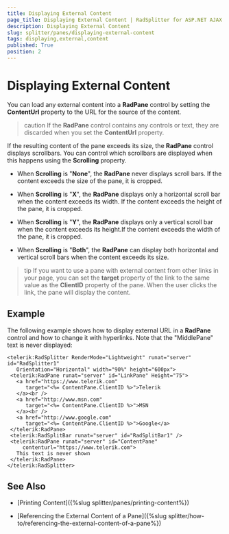 ```yaml
---
title: Displaying External Content
page_title: Displaying External Content | RadSplitter for ASP.NET AJAX Documentation
description: Displaying External Content
slug: splitter/panes/displaying-external-content
tags: displaying,external,content
published: True
position: 2
---
```


# Displaying External Content

You can load any external content into a **RadPane** control by setting the **ContentUrl** property to the URL for the source of the content.

>caution If the **RadPane** control contains any controls or text, they are discarded when you set the **ContentUrl** property.

If the resulting content of the pane exceeds its size, the **RadPane** control displays scrollbars. You can control which scrollbars are displayed when this happens using the **Scrolling** property.

* When **Scrolling** is "**None**", the **RadPane** never displays scroll bars. If the content exceeds the size of the pane, it is cropped.

* When **Scrolling** is "**X**", the **RadPane** displays only a horizontal scroll bar when the content exceeds its width. If the content exceeds the height of the pane, it is cropped.

* When **Scrolling** is "**Y**", the **RadPane** displays only a vertical scroll bar when the content exceeds its height.If the content exceeds the width of the pane, it is cropped.

* When **Scrolling** is "**Both**", the **RadPane** can display both horizontal and vertical scroll bars when the content exceeds its size.

>tip If you want to use a pane with external content from other links in your page, you can set the **target** property of the link to the same value as the **ClientID** property of the pane. When the user clicks the link, the pane will display the content.

## Example

The following example shows how to display external URL in a **RadPane** control and how to change it with hyperlinks. Note that the "MiddlePane" text is never displayed:

````ASP.NET
<telerik:RadSplitter RenderMode="Lightweight" runat="server" id="RadSplitter1"
   Orientation="Horizontal" width="90%" height="600px">
 <telerik:RadPane runat="server" id="LinkPane" Height="75">
   <a href="https://www.telerik.com"
	  target="<%= ContentPane.ClientID %>">Telerik
   </a><br />
   <a href="http://www.msn.com"
	  target="<%= ContentPane.ClientID %>">MSN
   </a><br />
   <a href="http://www.google.com"
	  target="<%= ContentPane.ClientID %>">Google</a>
 </telerik:RadPane>
 <telerik:RadSplitBar runat="server" id="RadSplitBar1" />
 <telerik:RadPane runat="server" id="ContentPane"
	 contenturl="https://www.telerik.com">
   This text is never shown
 </telerik:RadPane>
</telerik:RadSplitter>			
````

## See Also

 * [Printing Content]({%slug splitter/panes/printing-content%})

 * [Referencing the External Content of a Pane]({%slug splitter/how-to/referencing-the-external-content-of-a-pane%})
